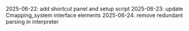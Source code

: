 2025-06-22: add shortcut panel and setup script
2025-06-23: update Cmapping_system interface elements
2025-06-24: remove redundant parsing in interpreter
